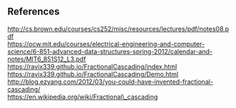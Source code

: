 ## References 


http://cs.brown.edu/courses/cs252/misc/resources/lectures/pdf/notes08.pdf <br>
https://ocw.mit.edu/courses/electrical-engineering-and-computer-science/6-851-advanced-data-structures-spring-2012/calendar-and-notes/MIT6_851S12_L3.pdf <br>
https://ravix339.github.io/FractionalCascading/index.html <br>
https://ravix339.github.io/FractionalCascading/Demo.html <br>
http://blog.ezyang.com/2012/03/you-could-have-invented-fractional-cascading/ <br>
https://en.wikipedia.org/wiki/Fractional\_cascading  <br>

